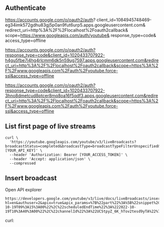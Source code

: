 
## Authenticate

https://accounts.google.com/o/oauth2/auth?
  client_id=1084945748469-eg34imk572gdhu83gj5p0an9fut6urp5.apps.googleusercontent.com&
  redirect_uri=http%3A%2F%2Flocalhost%2Foauth2callback&
  scope=https://www.googleapis.com/auth/youtube&
  response_type=code&
  access_type=offline

https://accounts.google.com/o/oauth2/auth?response_type=code&client_id=1020433707922-h4gu5fbe7i4hg4rlcmm6dk5n59ug7597.apps.googleusercontent.com&redirect_uri=http%3A%2F%2Flocalhost%2Foauth2callback&scope=https%3A%2F%2Fwww.googleapis.com%2Fauth%2Fyoutube.force-ssl&access_type=offline


https://accounts.google.com/o/oauth2/auth?response_type=code&client_id=1020433707922-3hno8dmetcud8ptcer8mq8oa16f5qdf3.apps.googleusercontent.com&redirect_uri=http%3A%2F%2Flocalhost%2Foauth2callback&scope=https%3A%2F%2Fwww.googleapis.com%2Fauth%2Fyoutube.force-ssl&access_type=offline


## List first page of live streams

```
curl \
  'https://youtube.googleapis.com/youtube/v3/liveBroadcasts?broadcastStatus=completed&broadcastType=broadcastTypeFilterUnspecified&maxResults=5&key=[YOUR_API_KEY]' \
  --header 'Authorization: Bearer [YOUR_ACCESS_TOKEN]' \
  --header 'Accept: application/json' \
  --compressed
```

## Insert broadcast

Open API explorer
```
https://developers.google.com/youtube/v3/live/docs/liveBroadcasts/insert?hl=en&authuser=2&apix=true&apix_params=%7B%22part%22%3A%5B%22snippet%2CcontentDetails%2Cstatus%22%5D%2C%22resource%22%3A%7B%22snippet%22%3A%7B%22title%22%3A%22Test%20broadcast%22%2C%22scheduledStartTime%22%3A%222022-10-19T09%3A15%3A00%22%2C%22scheduledEndTime%22%3A%222022-10-19T10%3A40%3A00%22%2C%22channelId%22%3A%22UC5tpyZ_6K_hTov2tesd9yTA%22%7D%2C%22contentDetails%22%3A%7B%22enableClosedCaptions%22%3Atrue%2C%22enableContentEncryption%22%3Atrue%2C%22enableDvr%22%3Atrue%2C%22enableEmbed%22%3Atrue%2C%22recordFromStart%22%3Atrue%2C%22startWithSlate%22%3Atrue%7D%2C%22status%22%3A%7B%22privacyStatus%22%3A%22unlisted%22%7D%7D%7D
```

curl: 


